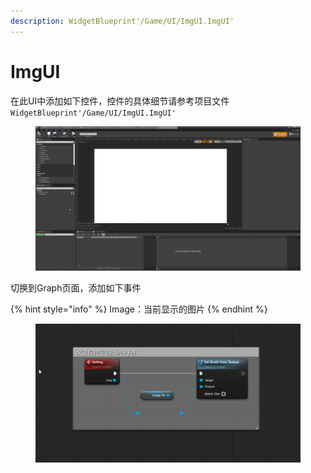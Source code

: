 ```yaml
---
description: WidgetBlueprint'/Game/UI/ImgUI.ImgUI'
---
```


# ImgUI

在此UI中添加如下控件，控件的具体细节请参考项目文件`WidgetBlueprint'/Game/UI/ImgUI.ImgUI'`

<figure><img src="../../../.gitbook/assets/image (289).png" alt=""><figcaption></figcaption></figure>

切换到Graph页面，添加如下事件

{% hint style="info" %}
Image：当前显示的图片
{% endhint %}

<figure><img src="../../../.gitbook/assets/image (399).png" alt=""><figcaption></figcaption></figure>
